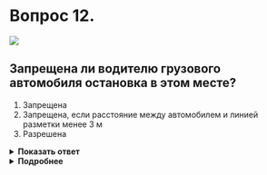 # Вопрос 12.

![](https://s.drom.ru/i24228/pdd/tickets/2016/1543885483.jpg)

## Запрещена ли водителю грузового автомобиля остановка в этом месте?

1. Запрещена
2. Запрещена, если расстояние между автомобилем и линией разметки менее 3 м
3. Разрешена

<details>
<summary><b>Показать ответ</b></summary>
Правильный ответ: 3
</details>
<details>
<summary><b>Подробнее</b></summary>
Остановка запрещается в местах, где расстояние между сплошной линией разметки и остановившимся ТС менее 3 м. В данной ситуации на проезжей части нанесена прерывистая линия разметки 1.5, разделяющая транспортные потоки противоположных направлений. Никаких запрещающих факторов для остановки в данной ситуации нет. Водителю грузового автомобиля остановка в данном месте разрешается.
(Пункт 12.4 ПДД)
</details>